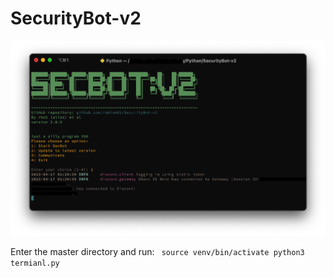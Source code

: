 # SecurityBot-v2

![image](.img/image.png)

Enter the master directory and run:
`
source venv/bin/activate
python3 termianl.py`
